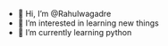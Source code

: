 - 👋 Hi, I’m @Rahulwagadre
- 👀 I’m interested in learning new things
- 🌱 I’m currently learning python
